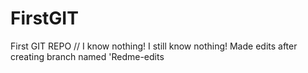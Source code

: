 # FirstGIT
First GIT REPO
//
I know nothing!
I still know nothing!
Made edits after creating branch named 'Redme-edits
